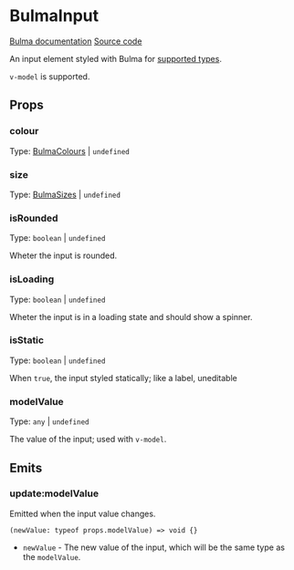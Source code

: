 # BulmaInput

[Bulma documentation](https://bulma.io/documentation/form/input/)
[Source code](../../src/components/form/BulmaInput.vue)

An input element styled with Bulma for [supported types](https://bulma.io/documentation/form/input/).

`v-model` is supported.

## Props

### colour

Type: [BulmaColours](../types/common_types.md#bulmacolours) | `undefined`

### size

Type: [BulmaSizes](../types/common_types.md#bulmasizes) | `undefined`

### isRounded

Type: `boolean` | `undefined`

Wheter the input is rounded.

### isLoading

Type: `boolean` | `undefined`

Wheter the input is in a loading state and should show a spinner.

### isStatic

Type: `boolean` | `undefined`

When `true`, the input styled statically; like a label, uneditable

### modelValue

Type: `any` | `undefined`

The value of the input; used with `v-model`.

## Emits

### update:modelValue

Emitted when the input value changes.

```ts:no-line-numbers
(newValue: typeof props.modelValue) => void {}
```

- `newValue` - The new value of the input, which will be the same type as the `modelValue`.

[//todo:]: # (add form dir with overview link to custom prop vmodel and default prop name and emit)